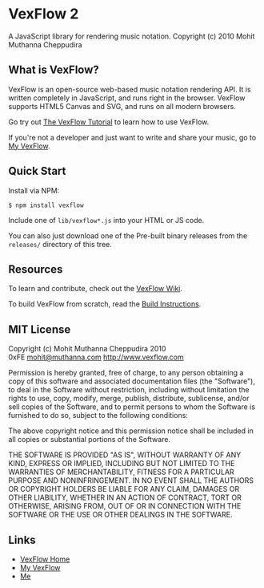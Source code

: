# VexFlow 2

A JavaScript library for rendering music notation.
Copyright (c) 2010 Mohit Muthanna Cheppudira

## What is VexFlow?

VexFlow is an open-source web-based music notation rendering API. It is written
completely in JavaScript, and runs right in the browser. VexFlow supports HTML5
Canvas and SVG, and runs on all modern browsers.

Go try out [The VexFlow Tutorial](http://vexflow.com/docs/tutorial.html) to
learn how to use VexFlow.

If you're not a developer and just want to write and share your music, go to
[My VexFlow](http://my.vexflow.com).

## Quick Start

Install via NPM:

    $ npm install vexflow

Include one of `lib/vexflow*.js` into your HTML or JS code.

You can also just download one of the Pre-built binary releases from the `releases/` directory of this tree.

## Resources

To learn and contribute, check out the [VexFlow Wiki](https://github.com/0xfe/vexflow/wiki).

To build VexFlow from scratch, read the [Build Instructions](https://github.com/0xfe/vexflow/wiki/Build-Instructions).

## MIT License

Copyright (c) Mohit Muthanna Cheppudira 2010 <br/>
0xFE <mohit@muthanna.com> http://www.vexflow.com

Permission is hereby granted, free of charge, to any person obtaining a copy
of this software and associated documentation files (the "Software"), to deal
in the Software without restriction, including without limitation the rights
to use, copy, modify, merge, publish, distribute, sublicense, and/or sell
copies of the Software, and to permit persons to whom the Software is
furnished to do so, subject to the following conditions:

The above copyright notice and this permission notice shall be included in
all copies or substantial portions of the Software.

THE SOFTWARE IS PROVIDED "AS IS", WITHOUT WARRANTY OF ANY KIND, EXPRESS OR
IMPLIED, INCLUDING BUT NOT LIMITED TO THE WARRANTIES OF MERCHANTABILITY,
FITNESS FOR A PARTICULAR PURPOSE AND NONINFRINGEMENT. IN NO EVENT SHALL THE
AUTHORS OR COPYRIGHT HOLDERS BE LIABLE FOR ANY CLAIM, DAMAGES OR OTHER
LIABILITY, WHETHER IN AN ACTION OF CONTRACT, TORT OR OTHERWISE, ARISING FROM,
OUT OF OR IN CONNECTION WITH THE SOFTWARE OR THE USE OR OTHER DEALINGS IN
THE SOFTWARE.

## Links

* [VexFlow Home](http://vexflow.com)
* [My VexFlow](http://my.vexflow.com)
* [Me](http://0xfe.muthanna.com)
